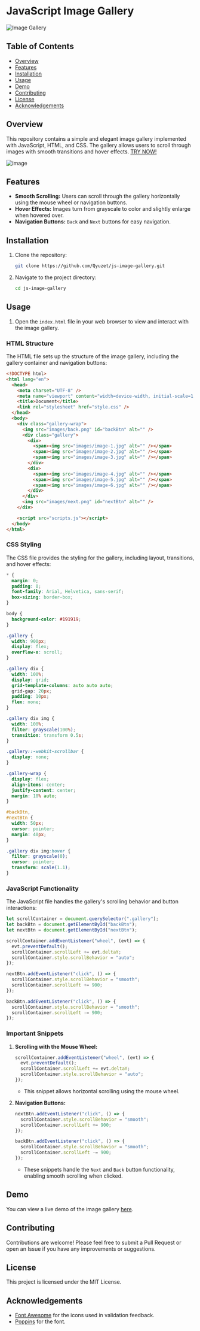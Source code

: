 # JavaScript Image Gallery

![Image Gallery](https://img.shields.io/badge/Image%20Gallery-JavaScript-blue)

## Table of Contents
- [Overview](#overview)
- [Features](#features)
- [Installation](#installation)
- [Usage](#usage)
- [Demo](#demo)
- [Contributing](#contributing)
- [License](#license)
- [Acknowledgements](#acknowledgements)

## Overview

This repository contains a simple and elegant image gallery implemented with JavaScript, HTML, and CSS. The gallery allows users to scroll through images with smooth transitions and hover effects.
[TRY NOW!](https://qyuzet.github.io/js-image-gallery/)

![image](https://github.com/user-attachments/assets/99da7f4e-26e0-4fa5-9c5e-897d66edbe37)


## Features

- **Smooth Scrolling:** Users can scroll through the gallery horizontally using the mouse wheel or navigation buttons.
- **Hover Effects:** Images turn from grayscale to color and slightly enlarge when hovered over.
- **Navigation Buttons:** `Back` and `Next` buttons for easy navigation.

## Installation

1. Clone the repository:
    ```bash
    git clone https://github.com/Qyuzet/js-image-gallery.git
    ```
2. Navigate to the project directory:
    ```bash
    cd js-image-gallery
    ```

## Usage

1. Open the `index.html` file in your web browser to view and interact with the image gallery.

### HTML Structure

The HTML file sets up the structure of the image gallery, including the gallery container and navigation buttons:

```html
<!DOCTYPE html>
<html lang="en">
  <head>
    <meta charset="UTF-8" />
    <meta name="viewport" content="width=device-width, initial-scale=1.0" />
    <title>Document</title>
    <link rel="stylesheet" href="style.css" />
  </head>
  <body>
    <div class="gallery-wrap">
      <img src="images/back.png" id="backBtn" alt="" />
      <div class="gallery">
        <div>
          <span><img src="images/image-1.jpg" alt="" /></span>
          <span><img src="images/image-2.jpg" alt="" /></span>
          <span><img src="images/image-3.jpg" alt="" /></span>
        </div>
        <div>
          <span><img src="images/image-4.jpg" alt="" /></span>
          <span><img src="images/image-5.jpg" alt="" /></span>
          <span><img src="images/image-6.jpg" alt="" /></span>
        </div>
      </div>
      <img src="images/next.png" id="nextBtn" alt="" />
    </div>

    <script src="scripts.js"></script>
  </body>
</html>
```

### CSS Styling

The CSS file provides the styling for the gallery, including layout, transitions, and hover effects:

```css
* {
  margin: 0;
  padding: 0;
  font-family: Arial, Helvetica, sans-serif;
  box-sizing: border-box;
}

body {
  background-color: #191919;
}

.gallery {
  width: 900px;
  display: flex;
  overflow-x: scroll;
}

.gallery div {
  width: 100%;
  display: grid;
  grid-template-columns: auto auto auto;
  grid-gap: 20px;
  padding: 10px;
  flex: none;
}

.gallery div img {
  width: 100%;
  filter: grayscale(100%);
  transition: transform 0.5s;
}

.gallery::-webkit-scrollbar {
  display: none;
}

.gallery-wrap {
  display: flex;
  align-items: center;
  justify-content: center;
  margin: 10% auto;
}

#backBtn,
#nextBtn {
  width: 50px;
  cursor: pointer;
  margin: 40px;
}

.gallery div img:hover {
  filter: grayscale(0);
  cursor: pointer;
  transform: scale(1.1);
}
```

### JavaScript Functionality

The JavaScript file handles the gallery's scrolling behavior and button interactions:

```javascript
let scrollContainer = document.querySelector(".gallery");
let backBtn = document.getElementById("backBtn");
let nextBtn = document.getElementById("nextBtn");

scrollContainer.addEventListener("wheel", (evt) => {
  evt.preventDefault();
  scrollContainer.scrollLeft += evt.deltaY;
  scrollContainer.style.scrollBehavior = "auto";
});

nextBtn.addEventListener("click", () => {
  scrollContainer.style.scrollBehavior = "smooth";
  scrollContainer.scrollLeft += 900;
});

backBtn.addEventListener("click", () => {
  scrollContainer.style.scrollBehavior = "smooth";
  scrollContainer.scrollLeft -= 900;
});
```

### Important Snippets

1. **Scrolling with the Mouse Wheel:**
    ```javascript
    scrollContainer.addEventListener("wheel", (evt) => {
      evt.preventDefault();
      scrollContainer.scrollLeft += evt.deltaY;
      scrollContainer.style.scrollBehavior = "auto";
    });
    ```
    - This snippet allows horizontal scrolling using the mouse wheel.

2. **Navigation Buttons:**
    ```javascript
    nextBtn.addEventListener("click", () => {
      scrollContainer.style.scrollBehavior = "smooth";
      scrollContainer.scrollLeft += 900;
    });

    backBtn.addEventListener("click", () => {
      scrollContainer.style.scrollBehavior = "smooth";
      scrollContainer.scrollLeft -= 900;
    });
    ```
    - These snippets handle the `Next` and `Back` button functionality, enabling smooth scrolling when clicked.

## Demo

You can view a live demo of the image gallery [here](https://qyuzet.github.io/js-image-gallery/).

## Contributing

Contributions are welcome! Please feel free to submit a Pull Request or open an Issue if you have any improvements or suggestions.

## License

This project is licensed under the MIT License.

## Acknowledgements

- [Font Awesome](https://fontawesome.com/) for the icons used in validation feedback.
- [Poppins](https://fonts.google.com/specimen/Poppins) for the font.

